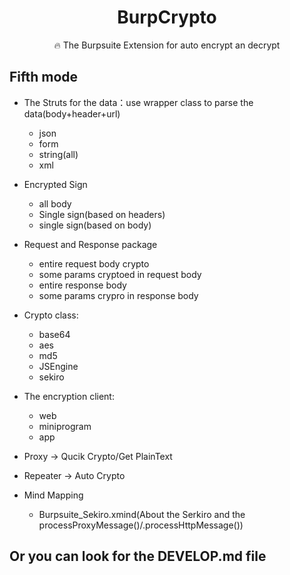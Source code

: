 <h1 align="center">BurpCrypto</h1>

<p align="center">
🔥 The Burpsuite Extension for auto encrypt an decrypt
</p>

## Fifth mode

- The Struts for the data：use wrapper class to parse the data(body+header+url)
  - json
  - form
  - string(all)
  - xml

- Encrypted Sign
  - all body
  - Single sign(based on headers)
  - single sign(based on body)

- Request and Response package
  - entire request body crypto
  - some params cryptoed in request body
  - entire response body
  - some params crypro in response body

- Crypto class:
  - base64
  - aes
  - md5
  - JSEngine
  - sekiro

- The encryption client: 
  - web
  - miniprogram
  - app

- Proxy -> Qucik Crypto/Get PlainText
- Repeater -> Auto Crypto
- Mind Mapping
  - Burpsuite_Sekiro.xmind(About the Serkiro and the processProxyMessage()/.processHttpMessage())

## Or you can look for the DEVELOP.md file